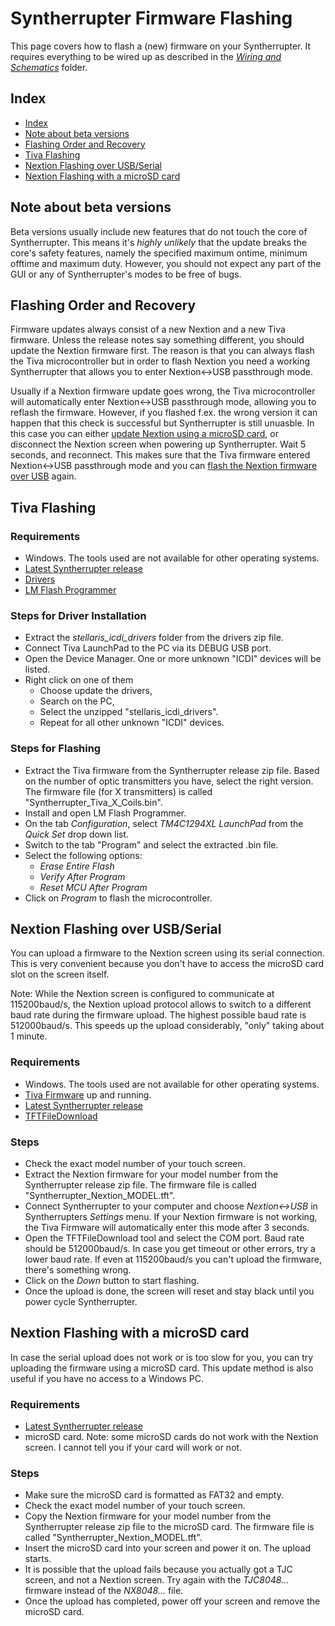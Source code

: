 # Syntherrupter Firmware Flashing

This page covers how to flash a (new) firmware on your Syntherrupter. It requires everything to be wired up as described in the *[Wiring and Schematics](/Documentation/Wiring%20and%20Schematics)* folder.

## Index
* [Index](#index)
* [Note about beta versions](#note-about-beta-versions)
* [Flashing Order and Recovery](#flashing-order-and-recovery)
* [Tiva Flashing](#tiva-flashing)
* [Nextion Flashing over USB/Serial](#nextion-flashing-over-usbserial)
* [Nextion Flashing with a microSD card](#nextion-flashing-with-a-microsd-card)

## Note about beta versions
Beta versions usually include new features that do not touch the core of Syntherrupter. This means it's *highly unlikely* that the update breaks the core's safety features, namely the specified maximum ontime, minimum offtime and maximum duty. However, you should not expect any part of the GUI or any of Syntherrupter's modes to be free of bugs. 

## Flashing Order and Recovery
Firmware updates always consist of a new Nextion and a new Tiva firmware. Unless the release notes say something different, you should update the Nextion firmware first. The reason is that you can always flash the Tiva microcontroller but in order to flash Nextion you need a working Syntherrupter that allows you to enter Nextion<->USB passthrough mode.

Usually if a Nextion firmware update goes wrong, the Tiva microcontroller will automatically enter Nextion<->USB passthrough mode, allowing you to reflash the firmware. However, if you flashed f.ex. the wrong version it can happen that this check is successful but Syntherrupter is still unuasble. In this case you can either [update Nextion using a microSD card](#nextion-flashing-with-a-microsd-card), or disconnect the Nextion screen when powering up Syntherrupter. Wait 5 seconds, and reconnect. This makes sure that the Tiva firmware entered Nextion<->USB passthrough mode and you can [flash the Nextion firmware over USB](#nextion-flashing-over-usbserial) again. 

## Tiva Flashing

### Requirements
* Windows. The tools used are not available for other operating systems.
* [Latest Syntherrupter release](https://github.com/MMMZZZZ/Syntherrupter/releases/)
* [Drivers](/Utilities%20and%20Drivers/Tiva%20USB%20Drivers%20(Stellaris%20ICDI%20Drivers).zip?raw=true)
* [LM Flash Programmer](/Utilities%20and%20Drivers/LMFlashProgrammer_1613.msi?raw=true)

### Steps for Driver Installation
* Extract the *stellaris_icdi_drivers* folder from the drivers zip file.
* Connect Tiva LaunchPad to the PC via its DEBUG USB port. 
* Open the Device Manager. One or more unknown "ICDI" devices will be listed. 
* Right click on one of them
	* Choose update the drivers,
	* Search on the PC, 
	* Select the unzipped "stellaris_icdi_drivers". 
	* Repeat for all other unknown "ICDI" devices.

### Steps for Flashing
* Extract the Tiva firmware from the Syntherrupter release zip file. Based on the number of optic transmitters you have, select the right version. The firmware file (for X transmitters) is called "Syntherrupter_Tiva_X_Coils.bin".
* Install and open LM Flash Programmer. 
* On the tab *Configuration*, select *TM4C1294XL LaunchPad* from the *Quick Set* drop down list. 
* Switch to the tab "Program" and select the extracted .bin file.
* Select the following options: 
	* *Erase Entire Flash*
	* *Verify After Program*
	* *Reset MCU After Program*
* Click on *Program* to flash the microcontroller.

## Nextion Flashing over USB/Serial
You can upload a firmware to the Nextion screen using its serial connection. This is very convenient because you don't have to access the microSD card slot on the screen itself. 

Note: While the Nextion screen is configured to communicate at 115200baud/s, the Nextion upload protocol allows to switch to a different baud rate during the firmware upload. The highest possible baud rate is 512000baud/s. This speeds up the upload considerably, "only" taking about 1 minute.

### Requirements
* Windows. The tools used are not available for other operating systems.
* [Tiva Firmware](#tiva-flashing) up and running. 
* [Latest Syntherrupter release](https://github.com/MMMZZZZ/Syntherrupter/releases/)
* [TFTFileDownload](/Utilities%20and%20Drivers/TFTFileDownload.exe?raw=true)

### Steps
* Check the exact model number of your touch screen. 
* Extract the Nextion firmware for your model number from the Syntherrupter release zip file. The firmware file is called "Syntherrupter_Nextion_MODEL.tft". 
* Connect Syntherrupter to your computer and choose *Nextion<->USB* in Syntherrupters *Settings* menu. If your Nextion firmware is not working, the Tiva Firmware will automatically enter this mode after 3 seconds. 
* Open the TFTFileDownload tool and select the COM port. Baud rate should be 512000baud/s. In case you get timeout or other errors, try a lower baud rate. If even at 115200baud/s you can't upload the firmware, there's something wrong.
* Click on the *Down* button to start flashing. 
* Once the upload is done, the screen will reset and stay black until you power cycle Syntherrupter. 

## Nextion Flashing with a microSD card
In case the serial upload does not work or is too slow for you, you can try uploading the firmware using a microSD card. This update method is also useful if you have no access to a Windows PC. 

### Requirements
* [Latest Syntherrupter release](https://github.com/MMMZZZZ/Syntherrupter/releases/)
* microSD card. Note: some microSD cards do not work with the Nextion screen. I cannot tell you if your card will work or not. 

### Steps
* Make sure the microSD card is formatted as FAT32 and empty.
* Check the exact model number of your touch screen. 
* Copy the Nextion firmware for your model number from the Syntherrupter release zip file to the microSD card. The firmware file is called "Syntherrupter_Nextion_MODEL.tft". 
* Insert the microSD card into your screen and power it on. The upload starts. 
* It is possible that the upload fails because you actually got a TJC screen, and not a Nextion screen. Try again with the *TJC8048...* firmware instead of the *NX8048...* file. 
* Once the upload has completed, power off your screen and remove the microSD card.

